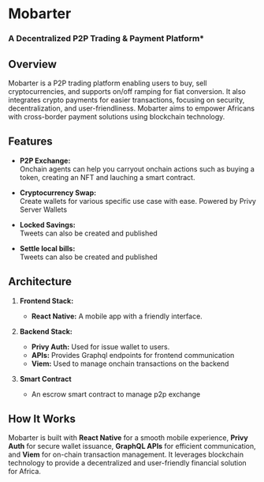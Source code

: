 # Mobarter

### A Decentralized P2P Trading & Payment Platform*
## Overview
Mobarter is a P2P trading platform enabling users to buy, sell cryptocurrencies, and supports on/off ramping for fiat conversion. It also integrates crypto payments for easier transactions, focusing on security, decentralization, and user-friendliness. Mobarter aims to empower Africans with cross-border payment solutions using blockchain technology.


## Features

- **P2P Exchange:**  
  Onchain agents can help you carryout onchain actions such as buying a token, creating an NFT and lauching a smart contract.

- **Cryptocurrency Swap:**  
  Create wallets for various specific use case with ease. Powered by Privy Server Wallets

- **Locked Savings:**  
  Tweets can also be created and published

- **Settle local bills:**  
  Tweets can also be created and published

## Architecture

1. **Frontend Stack:**

   - **React Native:** A mobile app with a friendly interface.
  

2. **Backend Stack:**

   - **Privy Auth:** Used for issue wallet to users.
   - **APIs:** Provides Graphql endpoints for frontend communication
   - **Viem:** Used to manage onchain transactions on the backend

3. **Smart Contract**
   - An escrow smart contract to manage p2p exchange


## How It Works

Mobarter is built with **React Native** for a smooth mobile experience, **Privy Auth** for secure wallet issuance, **GraphQL APIs** for efficient communication, and **Viem** for on-chain transaction management. It leverages blockchain technology to provide a decentralized and user-friendly financial solution for Africa.